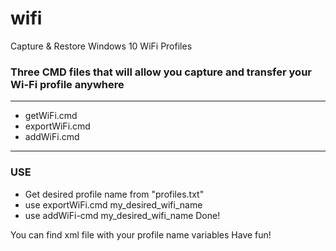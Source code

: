 # wifi
Capture &amp; Restore Windows 10 WiFi Profiles

### Three CMD files that will allow you capture and transfer your Wi-Fi profile anywhere
------------------------------------------------------------------------------------

 - getWiFi.cmd
 -  exportWiFi.cmd
 -  addWiFi.cmd
 
------------------------------------------------------------------------------------

### USE
- Get desired profile name from "profiles.txt"
- use exportWiFi.cmd my_desired_wifi_name
- use addWiFi-cmd my_desired_wifi_name
Done!

You can find xml file with your profile name variables 
Have fun!
